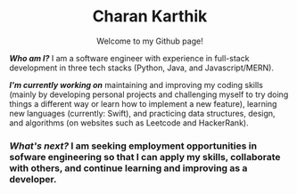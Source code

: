 <h1 align="center"> Charan Karthik </h1>
<p align="center"> Welcome to my Github page! </p>

_**Who am I?**_ I am a software engineer with experience in full-stack development in three tech stacks (Python, Java, and Javascript/MERN).

_**I'm currently working on**_ maintaining and improving my coding skills (mainly by developing personal projects and challenging myself to try doing things a different way or learn how to implement a new feature), learning new languages (currently: Swift), and practicing data structures, design, and algorithms (on websites such as Leetcode and HackerRank).

### _What's next?_ I am seeking employment opportunities in sofware engineering so that I can apply my skills, collaborate with others, and continue learning and improving as a developer.

<!--
### Hi there 👋


**Charan-Karthik/Charan-Karthik** is a ✨ _special_ ✨ repository because its `README.md` (this file) appears on your GitHub profile.

Here are some ideas to get you started:

- 🔭 I’m currently working on ...
- 🌱 I’m currently learning ...
- 👯 I’m looking to collaborate on ...
- 🤔 I’m looking for help with ...
- 💬 Ask me about ...
- 📫 How to reach me: ...
- 😄 Pronouns: ...
- ⚡ Fun fact: ...
-->
